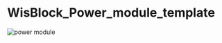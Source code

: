 # WisBlock_Power_module_template

![power module](https://github.com/piecol/WisBlock_Power_module_template/assets/29545872/72d816a5-7aa9-4750-90f8-712951726bfa)
